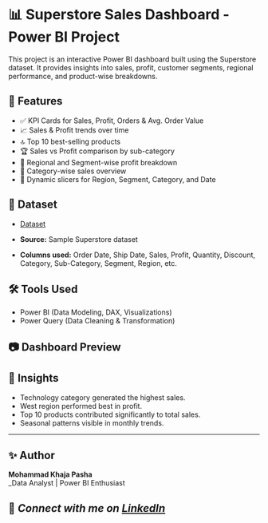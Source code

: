 # 📊 Superstore Sales Dashboard - Power BI Project

This project is an interactive Power BI dashboard built using the Superstore dataset. It provides insights into sales, profit, customer segments, regional performance, and product-wise breakdowns.

## 🚀 Features

- ✅ KPI Cards for Sales, Profit, Orders & Avg. Order Value
- 📈 Sales & Profit trends over time
- 🔝 Top 10 best-selling products
- 🏆 Sales vs Profit comparison by sub-category
- 🧭 Regional and Segment-wise profit breakdown
- 📂 Category-wise sales overview
- 🎯 Dynamic slicers for Region, Segment, Category, and Date

## 📁 Dataset
- <a href =  "https://www.kaggle.com/datasets/vivek468/superstore-dataset-final" >Dataset</a>

- **Source:** Sample Superstore dataset
- **Columns used:** Order Date, Ship Date, Sales, Profit, Quantity, Discount, Category, Sub-Category, Segment, Region, etc.

## 🛠 Tools Used

- Power BI (Data Modeling, DAX, Visualizations)
- Power Query (Data Cleaning & Transformation)

## 📷 Dashboard Preview



## 📌 Insights

- Technology category generated the highest sales.
- West region performed best in profit.
- Top 10 products contributed significantly to total sales.
- Seasonal patterns visible in monthly trends.

---

## ✨ Author

**Mohammad Khaja Pasha**  
_Data Analyst | Power BI Enthusiast

🔗 *Connect with me on [LinkedIn](https://www.linkedin.com/in/mohd-khaja-pasha/)* 
---
